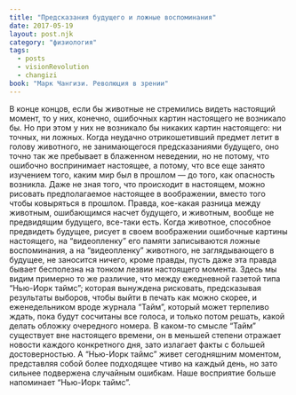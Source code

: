 ```yaml
---
title: "Предсказания будущего и ложные воспоминания"
date: 2017-05-19
layout: post.njk
category: "физиология"
tags:
  - posts
  - visionRevolution
  - changizi
book: "Марк Чангизи. Революция в зрении"
---
```


В конце концов, если бы животные не стремились видеть настоящий момент, то у них, конечно, ошибочных картин настоящего не возникало бы. Но при этом у них не возникало бы никаких картин настоящего: ни точных, ни ложных. Когда неудачно отрикошетивший предмет летит в голову животного, не занимающегося предсказаниями будущего, оно точно так же пребывает в блаженном неведении, но не потому, что ошибочно воспринимает настоящее, а потому, что все еще занято изучением того, каким мир был в прошлом — до того, как опасность возникла. Даже не зная того, что происходит в настоящем, можно рисовать предполагаемое настоящее в воображении, вместо того чтобы ковыряться в прошлом. Правда, кое-какая разница между животным, ошибающимся насчет будущего, и животным, вообще не предвидящим будущего, все-таки есть. Когда животное, способное предвидеть будущее, рисует в своем воображении ошибочные картины настоящего, на “видеопленку” его памяти записываются ложные воспоминания, а на “видеопленку” животного, не заглядывающего в будущее, не заносится ничего, кроме правды, пусть даже эта правда бывает бесполезна на тонком лезвии настоящего момента. Здесь мы видим примерно то же различие, что между ежедневной газетой типа “Нью-Иорк таймс”; которая вынуждена рисковать, предсказывая результаты выборов, чтобы выйти в печать как можно скорее, и еженедельником вроде журнала “Тайм”, который может терпеливо ждать, пока будут сосчитаны все голоса, и только потом решать, какой делать обложку очередного номера. В каком-то смысле “Тайм” существует вне настоящего времени, он в меньшей степени отражает новости каждого конкретного дня, зато излагает факты с большей достоверностью. А “Нью-Иорк таймс” живет сегодняшним моментом, представляя собой более подходящее чтиво на каждый день, но зато сильнее подвержена случайным ошибкам. Наше восприятие больше напоминает “Нью-Иорк таймс”.
